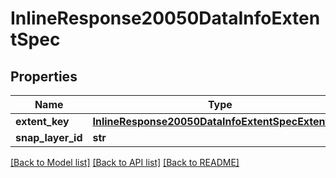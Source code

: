 # InlineResponse20050DataInfoExtentSpec

## Properties
Name | Type | Description | Notes
------------ | ------------- | ------------- | -------------
**extent_key** | [**InlineResponse20050DataInfoExtentSpecExtentKey**](InlineResponse20050DataInfoExtentSpecExtentKey.md) |  | [optional] 
**snap_layer_id** | **str** |  | [optional] 

[[Back to Model list]](../README.md#documentation-for-models) [[Back to API list]](../README.md#documentation-for-api-endpoints) [[Back to README]](../README.md)

